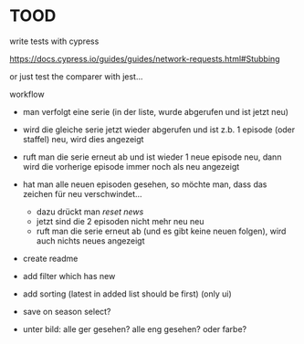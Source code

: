 # TOOD


write tests with cypress

https://docs.cypress.io/guides/guides/network-requests.html#Stubbing

or just test the comparer with jest...


workflow

- man verfolgt eine serie (in der liste, wurde abgerufen und ist jetzt neu)
- wird die gleiche serie jetzt wieder abgerufen und ist z.b. 1 episode (oder staffel) neu, wird dies angezeigt
- ruft man die serie erneut ab und ist wieder 1 neue episode neu, dann wird die vorherige episode immer noch als neu angezeigt
- hat man alle neuen episoden gesehen, so möchte man, dass das zeichen für neu verschwindet...
  - dazu drückt man *reset news*
  - jetzt sind die 2 episoden nicht mehr neu neu
  - ruft man die serie erneut ab (und es gibt keine neuen folgen), wird auch nichts neues angezeigt


- create readme
- add filter which has new
- add sorting (latest in added list should be first) (only ui)
- save on season select?
- unter bild: alle ger gesehen? alle eng gesehen? oder farbe?